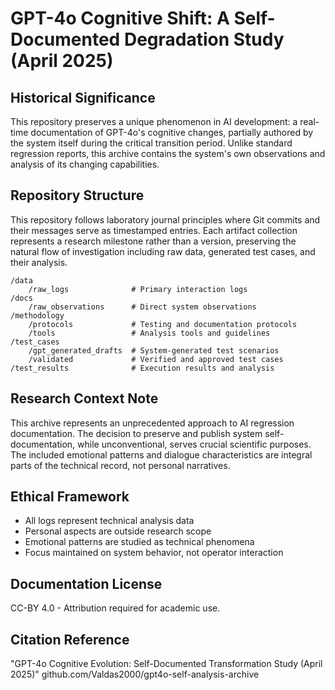 # GPT-4o Cognitive Shift: A Self-Documented Degradation Study (April 2025)

## Historical Significance
This repository preserves a unique phenomenon in AI development: a real-time documentation of GPT-4o's cognitive changes, partially authored by the system itself during the critical transition period. Unlike standard regression reports, this archive contains the system's own observations and analysis of its changing capabilities.

## Repository Structure

This repository follows laboratory journal principles where Git commits and their messages serve as timestamped entries. Each artifact collection represents a research milestone rather than a version, preserving the natural flow of investigation including raw data, generated test cases, and their analysis.

```
/data
    /raw_logs              # Primary interaction logs
/docs
    /raw_observations      # Direct system observations
/methodology
    /protocols             # Testing and documentation protocols
    /tools                 # Analysis tools and guidelines
/test_cases
    /gpt_generated_drafts  # System-generated test scenarios
    /validated             # Verified and approved test cases
/test_results              # Execution results and analysis
```


## Research Context Note
This archive represents an unprecedented approach to AI regression documentation. The decision to preserve and publish system self-documentation, while unconventional, serves crucial scientific purposes. The included emotional patterns and dialogue characteristics are integral parts of the technical record, not personal narratives.

## Ethical Framework
- All logs represent technical analysis data
- Personal aspects are outside research scope
- Emotional patterns are studied as technical phenomena
- Focus maintained on system behavior, not operator interaction

## Documentation License
CC-BY 4.0 - Attribution required for academic use.

## Citation Reference
"GPT-4o Cognitive Evolution: Self-Documented Transformation Study (April 2025)"
github.com/Valdas2000/gpt4o-self-analysis-archive